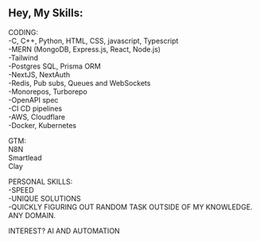 ## Hey, My Skills:

CODING: <br>
-C, C++, Python, HTML, CSS, javascript, Typescript<br>
-MERN (MongoDB, Express.js, React, Node.js)<br>
-Tailwind<br>
-Postgres SQL, Prisma ORM<br>
-NextJS, NextAuth<br>
-Redis, Pub subs, Queues and WebSockets<br>
-Monorepos, Turborepo<br>
-OpenAPI spec<br>
-CI CD pipelines<br>
-AWS, Cloudflare<br>
-Docker, Kubernetes<br>

GTM: <br>
N8N<br>
Smartlead <br>
Clay<br>


PERSONAL SKILLS:<br>
-SPEED<br>
-UNIQUE SOLUTIONS<br>
-QUICKLY FIGURING OUT RANDOM TASK OUTSIDE OF MY KNOWLEDGE. ANY DOMAIN. <br>


INTEREST? AI AND AUTOMATION











